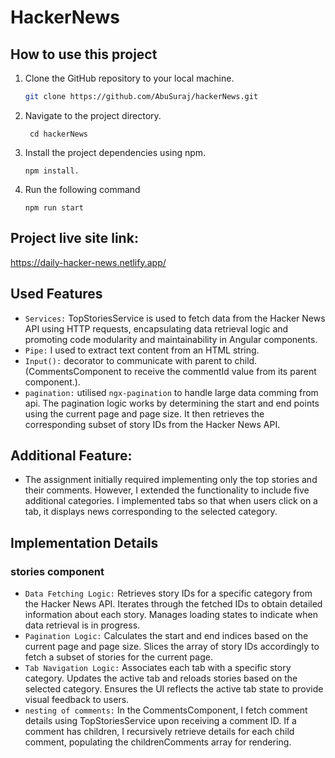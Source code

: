 # HackerNews
 
## How to use this project

1. Clone the GitHub repository to your local machine.

   ```bash
   git clone https://github.com/AbuSuraj/hackerNews.git

2. Navigate to the project directory.

   ```
    cd hackerNews

3. Install the project dependencies using npm.
   ``` 
   npm install.
4. Run the following command
   ```
   npm run start
## Project live site link:
https://daily-hacker-news.netlify.app/
## Used Features
 - `Services:` TopStoriesService is used to fetch data from the Hacker News API using HTTP requests, encapsulating data retrieval logic and promoting code modularity and maintainability in Angular components.
 -  `Pipe:` I used to extract text content from an HTML string.
 - `Input():` decorator to communicate with parent to child. (CommentsComponent to receive the commentId value from its parent component.).
 - `pagination:` utilised `ngx-pagination` to handle large data comming from api. 
The pagination logic works by determining the start and end points using the current page and page size. It then retrieves the corresponding subset of story IDs from the Hacker News API.




## Additional Feature:
-  The assignment initially required implementing only the top stories and their comments. However, I extended the functionality to include five additional categories. I implemented tabs so that when users click on a tab, it displays news corresponding to the selected category.
## Implementation Details
### stories component
- `Data Fetching Logic:` 
Retrieves story IDs for a specific category from the Hacker News API.
Iterates through the fetched IDs to obtain detailed information about each story.
Manages loading states to indicate when data retrieval is in progress.
- `Pagination Logic:`
Calculates the start and end indices based on the current page and page size.
Slices the array of story IDs accordingly to fetch a subset of stories for the current page.
- `Tab Navigation Logic:`
Associates each tab with a specific story category.
Updates the active tab and reloads stories based on the selected category.
Ensures the UI reflects the active tab state to provide visual feedback to users.
- `nesting of comments:` In the CommentsComponent, I fetch comment details using TopStoriesService upon receiving a comment ID. If a comment has children, I recursively retrieve details for each child comment, populating the childrenComments array for rendering.


